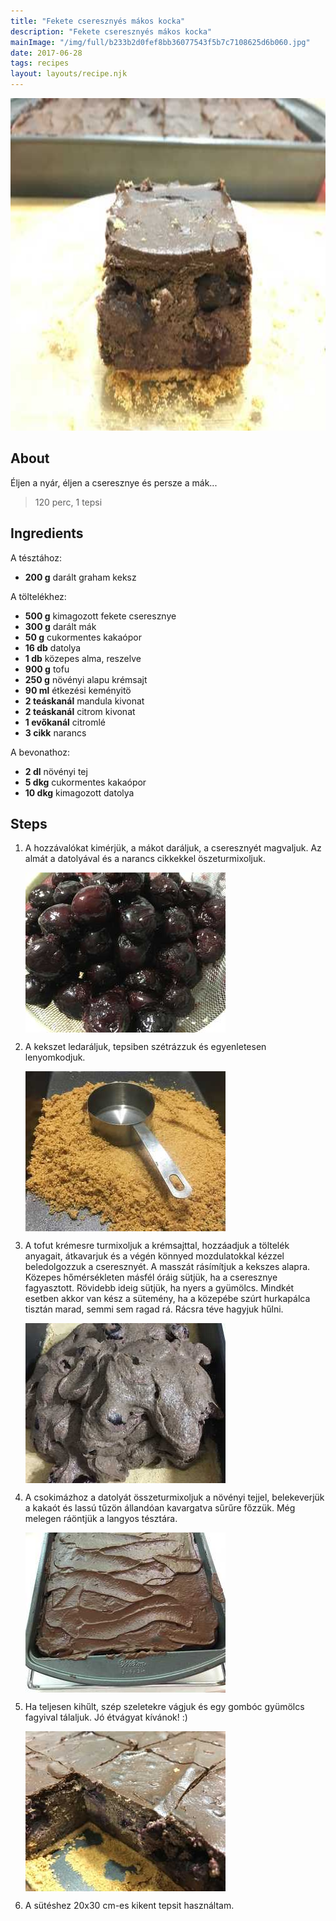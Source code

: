 ```yaml
---
title: "Fekete cseresznyés mákos kocka"
description: "Fekete cseresznyés mákos kocka"
mainImage: "/img/full/b233b2d0fef8bb36077543f5b7c7108625d6b060.jpg"
date: 2017-06-28
tags: recipes
layout: layouts/recipe.njk
---
```

                            
<p align="center"><a href="https://cookpad.com/hu/receptek/2887450-fekete-cseresznyes-makos-kocka" rel="Recipe source page"><img width="751" height="532" src="/img/full/b233b2d0fef8bb36077543f5b7c7108625d6b060.jpg"/></a></p>

## About
<p class="mb-sm">Éljen a nyár, éljen a cseresznye és persze a mák...</p>

> 120 perc, 1 tepsi 

## Ingredients

A tésztához:
* **200 g** darált graham keksz

A töltelékhez:
* **500 g** kimagozott fekete cseresznye
* **300 g** darált mák
* **50 g** cukormentes kakaópor
* **16 db** datolya
* **1 db** közepes alma, reszelve
* **900 g** tofu
* **250 g** növényi alapu krémsajt
* **90 ml** étkezési keményitö
* **2 teáskanál** mandula kivonat
* **2 teáskanál** citrom kivonat
* **1 evőkanál** citromlé
* **3 cikk** narancs

A bevonathoz:
* **2 dl** növényi tej
* **5 dkg** cukormentes kakaópor
* **10 dkg** kimagozott datolya

## Steps

1. A hozzávalókat kimérjük, a mákot daráljuk, a cseresznyét magvaljuk. Az almát a datolyával és a narancs cikkekkel öszeturmixoljuk.
 
    <p><img width="320" height="256" align="left" src="/img/full/ccd9a0df6632b791952c814698c52a90fd7fe22c.jpg"/></p><div style="clear: both"/>

2. A kekszet ledaráljuk, tepsiben szétrázzuk és egyenletesen lenyomkodjuk.
 
    <p><img width="320" height="256" align="left" src="/img/full/03163067beca7367b37664ee46b3ca148c8becff.jpg"/></p><div style="clear: both"/>

3. A tofut krémesre turmixoljuk a krémsajttal, hozzáadjuk a töltelék anyagait, átkavarjuk és a végén könnyed mozdulatokkal kézzel beledolgozzuk a cseresznyét. A masszát rásímítjuk a kekszes alapra. Közepes hőmérsékleten másfél óráig sütjük, ha a cseresznye fagyasztott. Rövidebb ideig sütjük, ha nyers a gyümölcs. Mindkét esetben akkor van kész a sütemény, ha a közepébe szúrt hurkapálca tisztán marad, semmi sem ragad rá. Rácsra téve hagyjuk hűlni.
 
    <p><img width="320" height="256" align="left" src="/img/full/b29ea08611cb1f0b302e890c73093d3bd56d94fc.jpg"/></p><div style="clear: both"/>

4. A csokimázhoz a datolyát összeturmixoljuk a növényi tejjel, belekeverjük a kakaót és lassú tűzön állandóan kavargatva sűrűre főzzük. Még melegen ráöntjük a langyos tésztára.
 
    <p><img width="320" height="256" align="left" src="/img/full/535fd9022d36eb4d526e6db100d657874e9b70ec.jpg"/></p><div style="clear: both"/>

5. Ha teljesen kihűlt, szép szeletekre vágjuk és egy gombóc gyümölcs fagyival tálaljuk. Jó étvágyat kívánok! :)
 
    <p><img width="320" height="256" align="left" src="/img/full/67259e50c06028049b071f0dcd0170d728522325.jpg"/></p><div style="clear: both"/>

6. A sütéshez 20x30 cm-es kikent tepsit használtam.
 
    <div style="clear: both"/>


